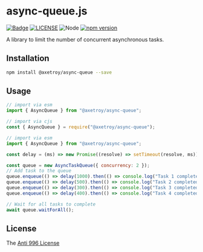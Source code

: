 # async-queue.js

[![Badge](https://img.shields.io/badge/link-996.icu-%23FF4D5B.svg?style=flat-square)](https://996.icu/#/en_US)
[![LICENSE](https://img.shields.io/badge/license-Anti%20996-blue.svg?style=flat-square)](https://github.com/996icu/996.ICU/blob/master/LICENSE)
![Node](https://img.shields.io/badge/node-%3E=14-blue.svg?style=flat-square)
[![npm version](https://badge.fury.io/js/%40axetroy%2Fasync-queue.svg)](https://badge.fury.io/js/%40axetroy%2Fasync-queue)

A library to limit the number of concurrent asynchronous tasks.

## Installation

```bash
npm install @axetroy/async-queue --save
```

## Usage

```js
// import via esm
import { AsyncQueue } from "@axetroy/async-queue";

// import via cjs
const { AsyncQueue } = require("@axetroy/async-queue");
```

```js
// import via esm
import { AsyncQueue } from "@axetroy/async-queue";

const delay = (ms) => new Promise((resolve) => setTimeout(resolve, ms));

const queue = new AsyncTaskQueue({ concurrency: 2 });
// Add task to the queue
queue.enqueue(() => delay(1000).then(() => console.log("Task 1 completed")));
queue.enqueue(() => delay(500).then(() => console.log("Task 2 completed")));
queue.enqueue(() => delay(300).then(() => console.log("Task 3 completed")));
queue.enqueue(() => delay(400).then(() => console.log("Task 4 completed")));

// Wait for all tasks to complete
await queue.waitForAll();
```

## License

The [Anti 996 License](LICENSE)
